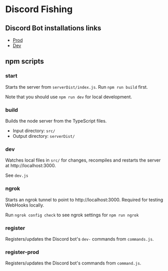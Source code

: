 # Discord Fishing

## Discord Bot installations links

- [Prod](https://discord.com/api/oauth2/authorize?client_id=892529887271854130&permissions=2048&scope=bot%20applications.commands)
- [Dev](https://discord.com/api/oauth2/authorize?client_id=1134821767085555782&permissions=2048&scope=applications.commands%20bot)

## npm scripts

### start

Starts the server from `serverDist/index.js`. Run `npm run build` first.

Note that you should use `npm run dev` for local development.

### build

Builds the node server from the TypeScript files.

- Input directory: `src/`
- Output directory: `serverDist/`

### dev

Watches local files in `src/` for changes, recompiles and restarts the server at
http://localhost:3000.

See `dev.js`

### ngrok

Starts an ngrok tunnel to point to http://localhost:3000. Required for testing WebHooks locally.

Run `ngrok config check` to see ngrok settings for `npm run ngrok`

### register

Registers/updates the Discord bot's `dev-` commands from `commands.js`.

### register-prod

Registers/updates the Discord bot's commands from `command.js`.
